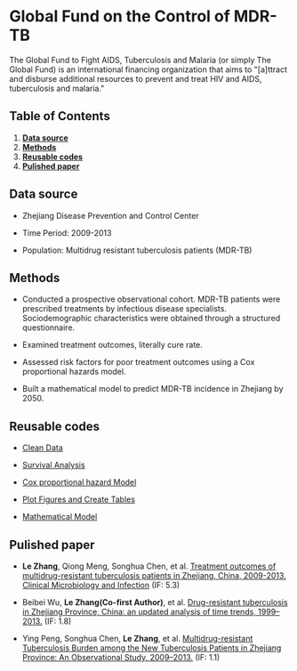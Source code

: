 # Global Fund on the Control of MDR-TB
The Global Fund to Fight AIDS, Tuberculosis and Malaria (or simply The Global Fund) is an international financing organization that aims to "[a]ttract and disburse additional resources to prevent and treat HIV and AIDS, tuberculosis and malaria."

## Table of Contents

1. **[Data source](#data-source)**
2. **[Methods](#methods)**
3. **[Reusable codes](#reusable-codes)**
4. **[Pulished paper](#pulished-paper)**

## Data source
- Zhejiang Disease Prevention and Control Center

- Time Period: 2009-2013

- Population: Multidrug resistant tuberculosis patients (MDR-TB)

## Methods
- Conducted a prospective observational cohort. MDR-TB patients were prescribed treatments by infectious disease specialists. Sociodemographic characteristics were obtained through a structured questionnaire. 

- Examined treatment outcomes, literally cure rate.

- Assessed risk factors for poor treatment outcomes using a Cox proportional hazards model.

- Built a mathematical model to predict MDR-TB incidence in Zhejiang by 2050.

## Reusable codes 

- [Clean Data](https://github.com/zhangle0127/GlobalFund_Zhejiang_MDR-TB_Project/tree/master/Clean_Data)

- [Survival Analysis](https://github.com/zhangle0127/GlobalFund_Zhejiang_MDR-TB_Project/tree/master/Survival_Analysis)

- [Cox proportional hazard Model](https://github.com/zhangle0127/GlobalFund_Zhejiang_MDR-TB_Project/tree/master/Cox_Regression_Model)

- [Plot Figures and Create Tables](https://github.com/zhangle0127/GlobalFund_Zhejiang_MDR-TB_Project/tree/master/Create_Tables_And_Figures)

- [Mathematical Model](https://github.com/zhangle0127/GlobalFund_Zhejiang_MDR-TB_Project/tree/master/Mathematical%20model)

## Pulished paper

- **Le Zhang**, Qiong Meng, Songhua Chen, et al. [Treatment outcomes of multidrug-resistant tuberculosis patients in Zhejiang, China, 2009-2013. Clinical Microbiology and Infection](https://doi.org/10.1016/j.cmi.2017.07.008) (IF: 5.3)

- Beibei Wu, **Le Zhang(Co-first Author)**, et al. [Drug-resistant tuberculosis in Zhejiang Province, China: an updated analysis of time trends, 1999–2013.](http://dx.doi.org/10.1080/16549716.2017.1293925) (IF: 1.8)

- Ying Peng, Songhua Chen, **Le Zhang**, et al. [Multidrug-resistant Tuberculosis Burden among the New Tuberculosis Patients in Zhejiang Province: An Observational Study, 2009–2013.](http://www.cmj.org/text.asp?2017/130/17/2021/213413) (IF: 1.1)




